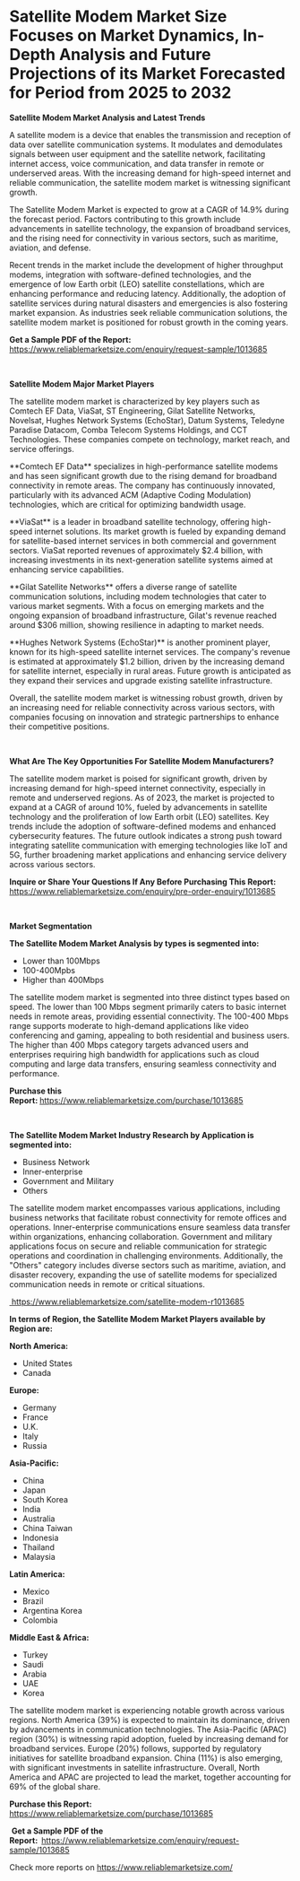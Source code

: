 <p><h1>Satellite Modem Market Size Focuses on Market Dynamics, In-Depth Analysis and Future Projections of its Market Forecasted for Period from 2025 to 2032</h1></p><p><strong>Satellite Modem Market Analysis and Latest Trends</strong></p>
<p><p>A satellite modem is a device that enables the transmission and reception of data over satellite communication systems. It modulates and demodulates signals between user equipment and the satellite network, facilitating internet access, voice communication, and data transfer in remote or underserved areas. With the increasing demand for high-speed internet and reliable communication, the satellite modem market is witnessing significant growth.</p><p>The Satellite Modem Market is expected to grow at a CAGR of 14.9% during the forecast period. Factors contributing to this growth include advancements in satellite technology, the expansion of broadband services, and the rising need for connectivity in various sectors, such as maritime, aviation, and defense. </p><p>Recent trends in the market include the development of higher throughput modems, integration with software-defined technologies, and the emergence of low Earth orbit (LEO) satellite constellations, which are enhancing performance and reducing latency. Additionally, the adoption of satellite services during natural disasters and emergencies is also fostering market expansion. As industries seek reliable communication solutions, the satellite modem market is positioned for robust growth in the coming years.</p></p>
<p><strong>Get a Sample PDF of the Report:&nbsp;</strong> <a href="https://www.reliablemarketsize.com/enquiry/request-sample/1013685?utm_campaign=2413&utm_medium=2&utm_source=Github&utm_content=ia&utm_term=08042025&utm_id=satellite-modem">https://www.reliablemarketsize.com/enquiry/request-sample/1013685</a></p>
<p>&nbsp;</p>
<p><strong>Satellite Modem Major Market Players</strong></p>
<p><p>The satellite modem market is characterized by key players such as Comtech EF Data, ViaSat, ST Engineering, Gilat Satellite Networks, Novelsat, Hughes Network Systems (EchoStar), Datum Systems, Teledyne Paradise Datacom, Comba Telecom Systems Holdings, and CCT Technologies. These companies compete on technology, market reach, and service offerings.</p><p>**Comtech EF Data** specializes in high-performance satellite modems and has seen significant growth due to the rising demand for broadband connectivity in remote areas. The company has continuously innovated, particularly with its advanced ACM (Adaptive Coding Modulation) technologies, which are critical for optimizing bandwidth usage.</p><p>**ViaSat** is a leader in broadband satellite technology, offering high-speed internet solutions. Its market growth is fueled by expanding demand for satellite-based internet services in both commercial and government sectors. ViaSat reported revenues of approximately $2.4 billion, with increasing investments in its next-generation satellite systems aimed at enhancing service capabilities.</p><p>**Gilat Satellite Networks** offers a diverse range of satellite communication solutions, including modem technologies that cater to various market segments. With a focus on emerging markets and the ongoing expansion of broadband infrastructure, Gilat's revenue reached around $306 million, showing resilience in adapting to market needs.</p><p>**Hughes Network Systems (EchoStar)** is another prominent player, known for its high-speed satellite internet services. The company's revenue is estimated at approximately $1.2 billion, driven by the increasing demand for satellite internet, especially in rural areas. Future growth is anticipated as they expand their services and upgrade existing satellite infrastructure.</p><p>Overall, the satellite modem market is witnessing robust growth, driven by an increasing need for reliable connectivity across various sectors, with companies focusing on innovation and strategic partnerships to enhance their competitive positions.</p></p>
<p>&nbsp;</p>
<p><strong>What Are The Key Opportunities For Satellite Modem Manufacturers?</strong></p>
<p><p>The satellite modem market is poised for significant growth, driven by increasing demand for high-speed internet connectivity, especially in remote and underserved regions. As of 2023, the market is projected to expand at a CAGR of around 10%, fueled by advancements in satellite technology and the proliferation of low Earth orbit (LEO) satellites. Key trends include the adoption of software-defined modems and enhanced cybersecurity features. The future outlook indicates a strong push toward integrating satellite communication with emerging technologies like IoT and 5G, further broadening market applications and enhancing service delivery across various sectors.</p></p>
<p><strong>Inquire or Share Your Questions If Any Before Purchasing This Report:</strong> <a href="https://www.reliablemarketsize.com/enquiry/pre-order-enquiry/1013685?utm_campaign=2413&utm_medium=2&utm_source=Github&utm_content=ia&utm_term=08042025&utm_id=satellite-modem">https://www.reliablemarketsize.com/enquiry/pre-order-enquiry/1013685</a></p>
<p>&nbsp;</p>
<p><strong>Market Segmentation</strong></p>
<p><strong>The Satellite Modem Market Analysis by types is segmented into:</strong></p>
<p><ul><li>Lower than 100Mbps</li><li>100-400Mpbs</li><li>Higher than 400Mbps</li></ul></p>
<p><p>The satellite modem market is segmented into three distinct types based on speed. The lower than 100 Mbps segment primarily caters to basic internet needs in remote areas, providing essential connectivity. The 100-400 Mbps range supports moderate to high-demand applications like video conferencing and gaming, appealing to both residential and business users. The higher than 400 Mbps category targets advanced users and enterprises requiring high bandwidth for applications such as cloud computing and large data transfers, ensuring seamless connectivity and performance.</p></p>
<p><strong>Purchase this Report:&nbsp;</strong><a href="https://www.reliablemarketsize.com/purchase/1013685?utm_campaign=2413&utm_medium=2&utm_source=Github&utm_content=ia&utm_term=08042025&utm_id=satellite-modem">https://www.reliablemarketsize.com/purchase/1013685</a></p>
<p>&nbsp;</p>
<p><strong>The Satellite Modem Market Industry Research by Application is segmented into:</strong></p>
<p><ul><li>Business Network</li><li>Inner-enterprise</li><li>Government and Military</li><li>Others</li></ul></p>
<p><p>The satellite modem market encompasses various applications, including business networks that facilitate robust connectivity for remote offices and operations. Inner-enterprise communications ensure seamless data transfer within organizations, enhancing collaboration. Government and military applications focus on secure and reliable communication for strategic operations and coordination in challenging environments. Additionally, the "Others" category includes diverse sectors such as maritime, aviation, and disaster recovery, expanding the use of satellite modems for specialized communication needs in remote or critical situations.</p></p>
<p><a href="https://www.reliablemarketsize.com/satellite-modem-r1013685?utm_campaign=2413&utm_medium=2&utm_source=Github&utm_content=ia&utm_term=08042025&utm_id=satellite-modem">&nbsp;https://www.reliablemarketsize.com/satellite-modem-r1013685</a></p>
<p><strong>In terms of Region, the Satellite Modem Market Players available by Region are:</strong></p>
<p>
    <p> <strong> North America: </strong>
        <ul>
            <li>United States</li>
            <li>Canada</li>
        </ul>
        </p> 
    <p> <strong> Europe: </strong>
        <ul>
            <li>Germany</li>
            <li>France</li>
            <li>U.K.</li>
            <li>Italy</li>
            <li>Russia</li>
        </ul>
        </p> 
    <p> <strong> Asia-Pacific: </strong>
        <ul>
            <li>China</li>
            <li>Japan</li>
            <li>South Korea</li>
            <li>India</li>
            <li>Australia</li>
            <li>China Taiwan</li>
            <li>Indonesia</li>
            <li>Thailand</li>
            <li>Malaysia</li>
        </ul>
        </p> 
    <p> <strong> Latin America: </strong>
        <ul>
            <li>Mexico</li>
            <li>Brazil</li>
            <li>Argentina Korea</li>
            <li>Colombia</li>
        </ul>
        </p> 
    <p> <strong> Middle East & Africa: </strong>
        <ul>
            <li>Turkey</li>
            <li>Saudi</li>
            <li>Arabia</li>
            <li>UAE</li>
            <li>Korea</li>
        </ul>
    </p>
    </p>
<p><p>The satellite modem market is experiencing notable growth across various regions. North America (39%) is expected to maintain its dominance, driven by advancements in communication technologies. The Asia-Pacific (APAC) region (30%) is witnessing rapid adoption, fueled by increasing demand for broadband services. Europe (20%) follows, supported by regulatory initiatives for satellite broadband expansion. China (11%) is also emerging, with significant investments in satellite infrastructure. Overall, North America and APAC are projected to lead the market, together accounting for 69% of the global share.</p></p>
<p><strong>Purchase this Report: </strong><a href="https://www.reliablemarketsize.com/purchase/1013685?utm_campaign=2413&utm_medium=2&utm_source=Github&utm_content=ia&utm_term=08042025&utm_id=satellite-modem">https://www.reliablemarketsize.com/purchase/1013685</a></p>
<p>&nbsp;<strong>Get a Sample PDF of the Report:&nbsp;&nbsp;</strong><a href="https://www.reliablemarketsize.com/enquiry/request-sample/1013685?utm_campaign=2413&utm_medium=2&utm_source=Github&utm_content=ia&utm_term=08042025&utm_id=satellite-modem">https://www.reliablemarketsize.com/enquiry/request-sample/1013685</a></p>
<p><strong></strong></p>
<p>Check more reports on <a href="https://www.reliablemarketsize.com/?utm_campaign=2413&utm_medium=2&utm_source=Github&utm_content=ia&utm_term=08042025&utm_id=satellite-modem">https://www.reliablemarketsize.com/</a></p>